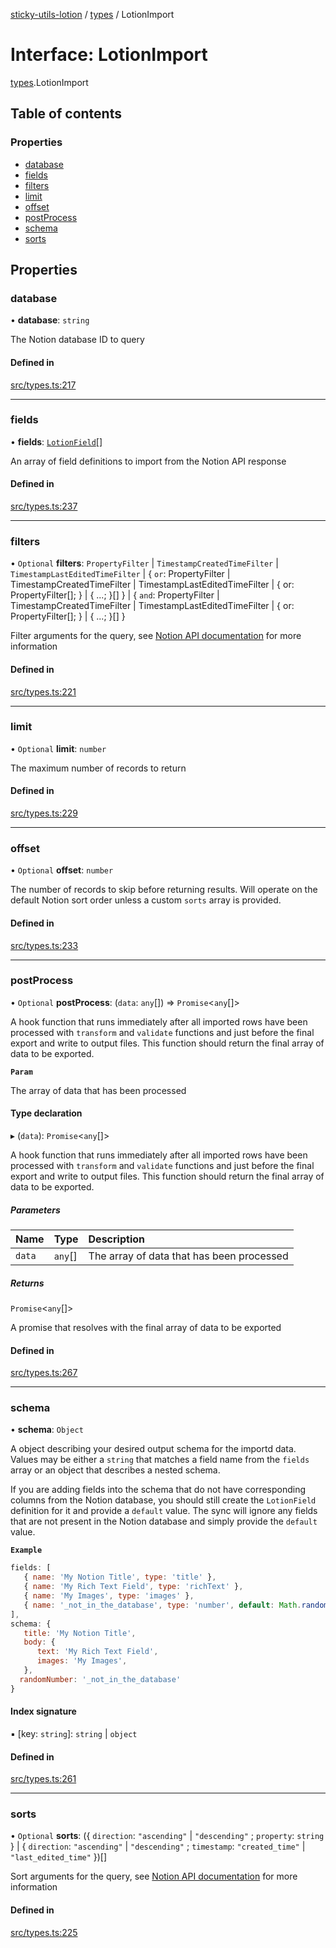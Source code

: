 [sticky-utils-lotion](../README.md) / [types](../modules/types.md) / LotionImport

# Interface: LotionImport

[types](../modules/types.md).LotionImport

## Table of contents

### Properties

- [database](types.LotionImport.md#database)
- [fields](types.LotionImport.md#fields)
- [filters](types.LotionImport.md#filters)
- [limit](types.LotionImport.md#limit)
- [offset](types.LotionImport.md#offset)
- [postProcess](types.LotionImport.md#postprocess)
- [schema](types.LotionImport.md#schema)
- [sorts](types.LotionImport.md#sorts)

## Properties

### database

• **database**: `string`

The Notion database ID to query

#### Defined in

[src/types.ts:217](https://github.com/sticky/sticky-utils-lotion/blob/a6e9a0a/src/types.ts#L217)

___

### fields

• **fields**: [`LotionField`](types.LotionField.md)[]

An array of field definitions to import from the Notion API response

#### Defined in

[src/types.ts:237](https://github.com/sticky/sticky-utils-lotion/blob/a6e9a0a/src/types.ts#L237)

___

### filters

• `Optional` **filters**: `PropertyFilter` \| `TimestampCreatedTimeFilter` \| `TimestampLastEditedTimeFilter` \| \{ `or`: PropertyFilter \| TimestampCreatedTimeFilter \| TimestampLastEditedTimeFilter \| \{ or: PropertyFilter[]; } \| \{ ...; }[]  } \| \{ `and`: PropertyFilter \| TimestampCreatedTimeFilter \| TimestampLastEditedTimeFilter \| \{ or: PropertyFilter[]; } \| \{ ...; }[]  }

Filter arguments for the query, see [Notion API documentation](https://developers.notion.com/reference/post-database-query) for more information

#### Defined in

[src/types.ts:221](https://github.com/sticky/sticky-utils-lotion/blob/a6e9a0a/src/types.ts#L221)

___

### limit

• `Optional` **limit**: `number`

The maximum number of records to return

#### Defined in

[src/types.ts:229](https://github.com/sticky/sticky-utils-lotion/blob/a6e9a0a/src/types.ts#L229)

___

### offset

• `Optional` **offset**: `number`

The number of records to skip before returning results. Will operate on the default Notion sort order unless a custom `sorts` array is provided.

#### Defined in

[src/types.ts:233](https://github.com/sticky/sticky-utils-lotion/blob/a6e9a0a/src/types.ts#L233)

___

### postProcess

• `Optional` **postProcess**: (`data`: `any`[]) => `Promise`\<`any`[]\>

A hook function that runs immediately after all imported rows have been processed with `transform` and `validate` functions and just before the final export and write to output files. This function should return the final array of data to be exported.

**`Param`**

The array of data that has been processed

#### Type declaration

▸ (`data`): `Promise`\<`any`[]\>

A hook function that runs immediately after all imported rows have been processed with `transform` and `validate` functions and just before the final export and write to output files. This function should return the final array of data to be exported.

##### Parameters

| Name | Type | Description |
| :------ | :------ | :------ |
| `data` | `any`[] | The array of data that has been processed |

##### Returns

`Promise`\<`any`[]\>

A promise that resolves with the final array of data to be exported

#### Defined in

[src/types.ts:267](https://github.com/sticky/sticky-utils-lotion/blob/a6e9a0a/src/types.ts#L267)

___

### schema

• **schema**: `Object`

A object describing your desired output schema for the importd data. Values may be either a `string` that matches a field name from the `fields` array or an object that describes a nested schema.

If you are adding fields into the schema that do not have corresponding columns from the Notion database, you should still create the `LotionField` definition for it and provide a `default` value. The sync will ignore any fields that are not present in the Notion database and simply provide the `default` value.

**`Example`**

```javascript
fields: [
   { name: 'My Notion Title', type: 'title' },
   { name: 'My Rich Text Field', type: 'richText' },
   { name: 'My Images', type: 'images' },
   { name: '_not_in_the_database', type: 'number', default: Math.random() }
],
schema: {
   title: 'My Notion Title',
   body: {
      text: 'My Rich Text Field',
      images: 'My Images',
   },
  randomNumber: '_not_in_the_database'
}
```

#### Index signature

▪ [key: `string`]: `string` \| `object`

#### Defined in

[src/types.ts:261](https://github.com/sticky/sticky-utils-lotion/blob/a6e9a0a/src/types.ts#L261)

___

### sorts

• `Optional` **sorts**: (\{ `direction`: ``"ascending"`` \| ``"descending"`` ; `property`: `string`  } \| \{ `direction`: ``"ascending"`` \| ``"descending"`` ; `timestamp`: ``"created_time"`` \| ``"last_edited_time"``  })[]

Sort arguments for the query, see [Notion API documentation](https://developers.notion.com/reference/post-database-query) for more information

#### Defined in

[src/types.ts:225](https://github.com/sticky/sticky-utils-lotion/blob/a6e9a0a/src/types.ts#L225)
